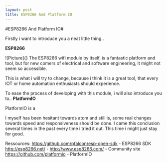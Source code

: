 ```yaml
---
layout: post
title: ESP8266 And Platform IO
---
```

#ESP8266 And Platform IO#

Firstly i want to introduce you a neat little thing.. 

**ESP8266**

![Picture]{}
The ESP8266 wifi module by itself, is a fantastic platform and tool, but for new comers of electrical and software engineering, it might not seem so accessible. 

This is what i will try to change, because i think it is a great tool, that every IOT or home automation enthusiasts should experience. 



To ease the process of developing with this module, i will also introduce you to..
**PlatformIO**

PlatformIO is a 

I myself has been hesitant towards atom and still is, some real changes towards speed and responsiveness should be done. I came this conclusion several times in the past every time i tried it out. This time i might just stay for good. 


Ressources:
https://github.com/pfalcon/esp-open-sdk - ESP8266 SDK
http://esp8266.net/ - 
http://www.esp8266.com/ - Community site
https://github.com/platformio - PlatformIO 
